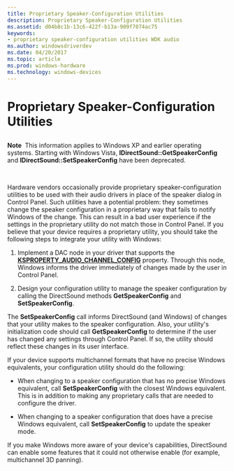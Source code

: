 ```yaml
---
title: Proprietary Speaker-Configuration Utilities
description: Proprietary Speaker-Configuration Utilities
ms.assetid: d04b8c1b-13c6-422f-b13a-909f7074ac75
keywords:
- proprietary speaker-configuration utilities WDK audio
ms.author: windowsdriverdev
ms.date: 04/20/2017
ms.topic: article
ms.prod: windows-hardware
ms.technology: windows-devices
---
```


# Proprietary Speaker-Configuration Utilities


## <span id="proprietary_speaker_configuration_utilities"></span><span id="PROPRIETARY_SPEAKER_CONFIGURATION_UTILITIES"></span>


**Note**  This information applies to Windows XP and earlier operating systems. Starting with Windows Vista, **IDirectSound::GetSpeakerConfig** and **IDirectSound::SetSpeakerConfig** have been deprecated.

 

Hardware vendors occasionally provide proprietary speaker-configuration utilities to be used with their audio drivers in place of the speaker dialog in Control Panel. Such utilities have a potential problem: they sometimes change the speaker configuration in a proprietary way that fails to notify Windows of the change. This can result in a bad user experience if the settings in the proprietary utility do not match those in Control Panel. If you believe that your device requires a proprietary utility, you should take the following steps to integrate your utility with Windows:

1.  Implement a DAC node in your driver that supports the [**KSPROPERTY\_AUDIO\_CHANNEL\_CONFIG**](https://msdn.microsoft.com/library/windows/hardware/ff537250) property. Through this node, Windows informs the driver immediately of changes made by the user in Control Panel.

2.  Design your configuration utility to manage the speaker configuration by calling the DirectSound methods **GetSpeakerConfig** and **SetSpeakerConfig**.

The **SetSpeakerConfig** call informs DirectSound (and Windows) of changes that your utility makes to the speaker configuration. Also, your utility's initialization code should call **GetSpeakerConfig** to determine if the user has changed any settings through Control Panel. If so, the utility should reflect these changes in its user interface.

If your device supports multichannel formats that have no precise Windows equivalents, your configuration utility should do the following:

-   When changing to a speaker configuration that has no precise Windows equivalent, call **SetSpeakerConfig** with the closest Windows equivalent. This is in addition to making any proprietary calls that are needed to configure the driver.

-   When changing to a speaker configuration that does have a precise Windows equivalent, call **SetSpeakerConfig** to update the speaker mode.

If you make Windows more aware of your device's capabilities, DirectSound can enable some features that it could not otherwise enable (for example, multichannel 3D panning).

 

 




